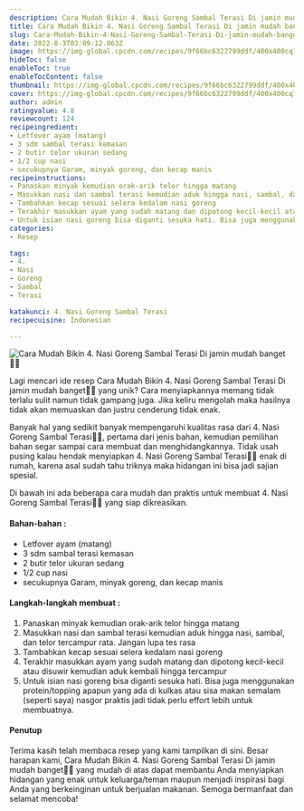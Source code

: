 ```yaml
---
description: Cara Mudah Bikin 4. Nasi Goreng Sambal Terasi Di jamin mudah banget"
title: Cara Mudah Bikin 4. Nasi Goreng Sambal Terasi Di jamin mudah banget
slug: Cara-Mudah-Bikin-4-Nasi-Goreng-Sambal-Terasi-Di-jamin-mudah-banget
date: 2022-8-3T03:09:12.063Z
image: https://img-global.cpcdn.com/recipes/9f66bc6322799ddf/400x400cq70/photo.jpg
hideToc: false
enableToc: true
enableTocContent: false
thumbnail: https://img-global.cpcdn.com/recipes/9f66bc6322799ddf/400x400cq70/photo.jpg
cover: https://img-global.cpcdn.com/recipes/9f66bc6322799ddf/400x400cq70/photo.jpg
author: admin
ratingvalue: 4.8
reviewcount: 124
recipeingredient:
- Letfover ayam (matang)
- 3 sdm sambal terasi kemasan
- 2 butir telor ukuran sedang
- 1/2 cup nasi
- secukupnya Garam, minyak goreng, dan kecap manis
recipeinstructions:
- Panaskan minyak kemudian orak-arik telor hingga matang
- Masukkan nasi dan sambal terasi kemudian aduk hingga nasi, sambal, dan telor tercampur rata. Jangan lupa tes rasa
- Tambahkan kecap sesuai selera kedalam nasi goreng
- Terakhir masukkan ayam yang sudah matang dan dipotong kecil-kecil atau disuwir kemudian aduk kembali hingga tercampur
- Untuk isian nasi goreng bisa diganti sesuka hati. Bisa juga menggunakan protein/topping apapun yang ada di kulkas atau sisa makan semalam (seperti saya) nasgor praktis jadi tidak perlu effort lebih untuk membuatnya.
categories:
- Resep

tags:
- 4.
- Nasi
- Goreng
- Sambal
- Terasi

katakunci: 4. Nasi Goreng Sambal Terasi
recipecuisine: Indonesian

---
```


![Cara Mudah Bikin 4. Nasi Goreng Sambal Terasi Di jamin mudah banget👩‍🍳](https://img-global.cpcdn.com/recipes/9f66bc6322799ddf/400x400cq70/photo.jpg)

Lagi mencari ide resep Cara Mudah Bikin 4. Nasi Goreng Sambal Terasi Di jamin mudah banget👩‍🍳 yang unik? Cara menyiapkannya memang tidak terlalu sulit namun tidak gampang juga. Jika keliru mengolah maka hasilnya tidak akan memuaskan dan justru cenderung tidak enak.

Banyak hal yang sedikit banyak mempengaruhi kualitas rasa dari 4. Nasi Goreng Sambal Terasi👩‍🍳, pertama dari jenis bahan, kemudian pemilihan bahan segar sampai cara membuat dan menghidangkannya. Tidak usah pusing kalau hendak menyiapkan 4. Nasi Goreng Sambal Terasi👩‍🍳 enak di rumah, karena asal sudah tahu triknya maka hidangan ini bisa jadi sajian spesial.

Di bawah ini ada beberapa cara mudah dan praktis untuk membuat 4. Nasi Goreng Sambal Terasi👩‍🍳 yang siap dikreasikan.

<!--inarticleads1-->

#### Bahan-bahan :

- Letfover ayam (matang)
- 3 sdm sambal terasi kemasan
- 2 butir telor ukuran sedang
- 1/2 cup nasi
- secukupnya Garam, minyak goreng, dan kecap manis

<!--inarticleads2-->

#### Langkah-langkah membuat :

1. Panaskan minyak kemudian orak-arik telor hingga matang
1. Masukkan nasi dan sambal terasi kemudian aduk hingga nasi, sambal, dan telor tercampur rata. Jangan lupa tes rasa
1. Tambahkan kecap sesuai selera kedalam nasi goreng
1. Terakhir masukkan ayam yang sudah matang dan dipotong kecil-kecil atau disuwir kemudian aduk kembali hingga tercampur
1. Untuk isian nasi goreng bisa diganti sesuka hati. Bisa juga menggunakan protein/topping apapun yang ada di kulkas atau sisa makan semalam (seperti saya) nasgor praktis jadi tidak perlu effort lebih untuk membuatnya.

#### Penutup

Terima kasih telah membaca resep yang kami tampilkan di sini. Besar harapan kami, Cara Mudah Bikin 4. Nasi Goreng Sambal Terasi Di jamin mudah banget👩‍🍳 yang mudah di atas dapat membantu Anda menyiapkan hidangan yang enak untuk keluarga/teman maupun menjadi inspirasi bagi Anda yang berkeinginan untuk berjualan makanan. Semoga bermanfaat dan selamat mencoba!